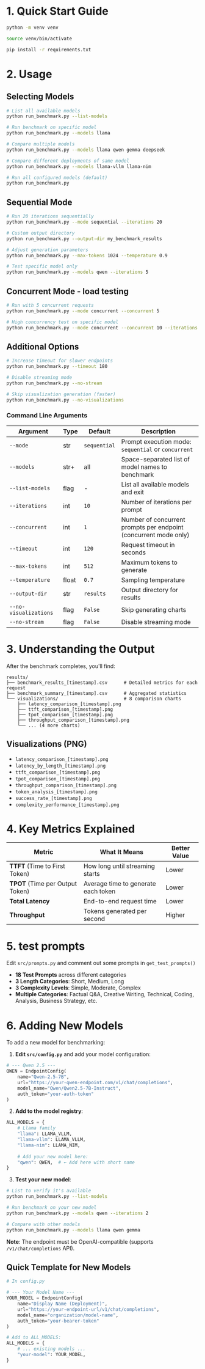# 1. Quick Start Guide

```bash
python -m venv venv

source venv/bin/activate

pip install -r requirements.txt
```

# 2. Usage

## Selecting Models

```bash
# List all available models
python run_benchmark.py --list-models

# Run benchmark on specific model
python run_benchmark.py --models llama

# Compare multiple models
python run_benchmark.py --models llama qwen gemma deepseek

# Compare different deployments of same model
python run_benchmark.py --models llama-vllm llama-nim

# Run all configured models (default)
python run_benchmark.py
```

## Sequential Mode

```bash
# Run 20 iterations sequentially
python run_benchmark.py --mode sequential --iterations 20

# Custom output directory
python run_benchmark.py --output-dir my_benchmark_results

# Adjust generation parameters
python run_benchmark.py --max-tokens 1024 --temperature 0.9

# Test specific model only
python run_benchmark.py --models qwen --iterations 5
```

## Concurrent Mode - load testing

```bash
# Run with 5 concurrent requests
python run_benchmark.py --mode concurrent --concurrent 5

# High concurrency test on specific model
python run_benchmark.py --mode concurrent --concurrent 10 --iterations 5 --models llama
```

## Additional Options

```bash
# Increase timeout for slower endpoints
python run_benchmark.py --timeout 180

# Disable streaming mode
python run_benchmark.py --no-stream

# Skip visualization generation (faster)
python run_benchmark.py --no-visualizations
```

### Command Line Arguments

| Argument | Type | Default | Description |
|----------|------|---------|-------------|
| `--mode` | str | `sequential` | Prompt execution mode: `sequential` or `concurrent` |
| `--models` | str+ | all | Space-separated list of model names to benchmark |
| `--list-models` | flag | - | List all available models and exit |
| `--iterations` | int | `10` | Number of iterations per prompt |
| `--concurrent` | int | `1` | Number of concurrent prompts per endpoint (concurrent mode only) |
| `--timeout` | int | `120` | Request timeout in seconds |
| `--max-tokens` | int | `512` | Maximum tokens to generate |
| `--temperature` | float | `0.7` | Sampling temperature |
| `--output-dir` | str | `results` | Output directory for results |
| `--no-visualizations` | flag | `False` | Skip generating charts |
| `--no-stream` | flag | `False` | Disable streaming mode |


# 3. Understanding the Output

After the benchmark completes, you'll find:
```
results/
├── benchmark_results_[timestamp].csv      # Detailed metrics for each request
├── benchmark_summary_[timestamp].csv      # Aggregated statistics
└── visualizations/                        # 8 comparison charts
    ├── latency_comparison_[timestamp].png
    ├── ttft_comparison_[timestamp].png
    ├── tpot_comparison_[timestamp].png
    ├── throughput_comparison_[timestamp].png
    └── ... (4 more charts)
```

## Visualizations (PNG)
- `latency_comparison_[timestamp].png`
- `latency_by_length_[timestamp].png`
- `ttft_comparison_[timestamp].png`
- `tpot_comparison_[timestamp].png`
- `throughput_comparison_[timestamp].png`
- `token_analysis_[timestamp].png`
- `success_rate_[timestamp].png`
- `complexity_performance_[timestamp].png`

# 4. Key Metrics Explained

| Metric | What It Means | Better Value |
|--------|---------------|--------------|
| **TTFT** (Time to First Token) | How long until streaming starts | Lower |
| **TPOT** (Time per Output Token) | Average time to generate each token | Lower |
| **Total Latency** | End-to-end request time | Lower |
| **Throughput** | Tokens generated per second | Higher |


# 5. test prompts
Edit `src/prompts.py` and comment out some prompts in `get_test_prompts()`
- **18 Test Prompts** across different categories
- **3 Length Categories**: Short, Medium, Long
- **3 Complexity Levels**: Simple, Moderate, Complex
- **Multiple Categories**: Factual Q&A, Creative Writing, Technical, Coding, Analysis, Business Strategy, etc.

# 6. Adding New Models

To add a new model for benchmarking:

1. **Edit `src/config.py`** and add your model configuration:

```python
# --- Qwen 2.5 ---
QWEN = EndpointConfig(
    name="Qwen-2.5-7B",
    url="https://your-qwen-endpoint.com/v1/chat/completions",
    model_name="Qwen/Qwen2.5-7B-Instruct",
    auth_token="your-auth-token"
)
```

2. **Add to the model registry**:

```python
ALL_MODELS = {
    # Llama family
    "llama": LLAMA_VLLM,
    "llama-vllm": LLAMA_VLLM,
    "llama-nim": LLAMA_NIM,
    
    # Add your new model here:
    "qwen": QWEN,  # ← Add here with short name
}
```

3. **Test your new model**:

```bash
# List to verify it's available
python run_benchmark.py --list-models

# Run benchmark on your new model
python run_benchmark.py --models qwen --iterations 2

# Compare with other models
python run_benchmark.py --models llama qwen gemma
```

**Note**: The endpoint must be OpenAI-compatible (supports `/v1/chat/completions` API).

## Quick Template for New Models

```python
# In config.py

# --- Your Model Name ---
YOUR_MODEL = EndpointConfig(
    name="Display Name (Deployment)",
    url="https://your-endpoint-url/v1/chat/completions",
    model_name="organization/model-name",
    auth_token="your-bearer-token"
)

# Add to ALL_MODELS:
ALL_MODELS = {
    # ... existing models ...
    "your-model": YOUR_MODEL,
}
```
